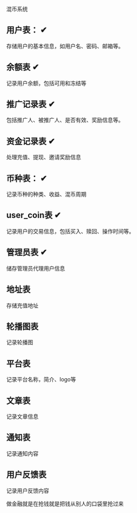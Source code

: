混币系统

## 用户表： ✔
存储用户的基本信息，如用户名、密码、邮箱等。 

## 余额表   ✔
记录用户余额，包括可用和冻结等

## 推广记录表   ✔
包括推广人、被推广人、是否有效、奖励信息等。

## 资金记录表   ✔
处理充值、提现、邀请奖励信息

## 币种表： ✔
记录币种的种类、收益、混币周期

## user_coin表  ✔
记录用户的交易信息，包括买入、赎回、操作时间等。

## 管理员表  ✔
储存管理员代理用户信息

## 地址表   
存储充值地址

## 轮播图表
记录轮播图

## 平台表
记录平台名称，简介、logo等

## 文章表
记录文章信息

## 通知表
记录通知内容

## 用户反馈表
记录用户反馈内容


做金融就是在抢钱就是把钱从别人的口袋里抢过来
